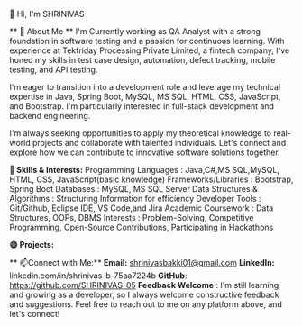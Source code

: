 
 👋 Hi, I'm SHRINIVAS
 
** 👀 About Me **
I'm Currently working as QA Analyst with a strong foundation in software testing and a passion for continuous learning. With experience at Tekfriday Processing Private Limited, a fintech company, I've honed my skills in test case design, automation, defect tracking, mobile testing, and API testing.

I'm eager to transition into a development role and leverage my technical expertise in Java, Spring Boot, MySQL, MS SQL, HTML, CSS, JavaScript, and Bootstrap. I'm particularly interested in full-stack development and backend engineering.

I'm always seeking opportunities to apply my theoretical knowledge to real-world projects and collaborate with talented individuals. Let's connect and explore how we can contribute to innovative software solutions together.

**🌱 Skills & Interests:**
Programming Languages : Java,C#,MS SQL,MySQL, HTML, CSS, JavaScript(basic knowledge)
Frameworks/Libraries : Bootstrap, Spring Boot
Databases : MySQL, MS SQL Server
Data Structures & Algorithms : Structuring Information for efficiency
Developer Tools : Git/Github, Eclipse IDE, VS Code,and Jira
Academic Coursework : Data Structures, OOPs, DBMS
Interests : Problem-Solving, Competitive Programming, Open-Source Contributions, Participating in Hackathons

**😄 Projects:**


** 📫Connect with Me:**
**Email:** shrinivasbakki01@gmail.com
**LinkedIn:** linkedin.com/in/shrinivas-b-75aa7224b
**GitHub**: https://github.com/SHRINIVAS-05
**Feedback Welcome** :
I'm still learning and growing as a developer, so I always welcome constructive feedback and suggestions. Feel free to reach out to me on any platform above, and let's connect!
